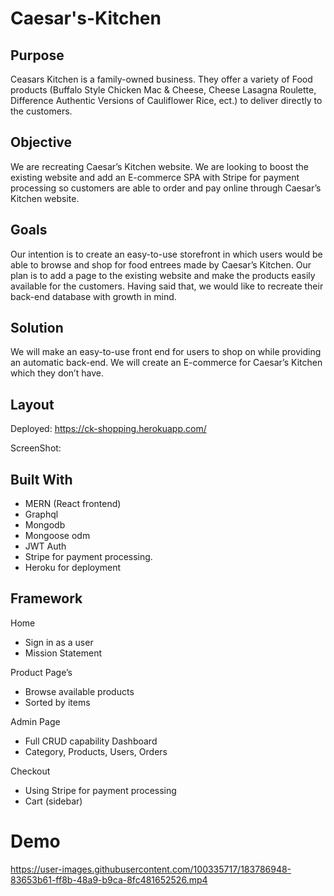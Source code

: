 # Caesar's-Kitchen

## Purpose

Ceasars Kitchen is a family-owned business. They offer a variety of Food products (Buffalo Style Chicken Mac & Cheese, Cheese Lasagna Roulette, Difference Authentic Versions of Cauliflower Rice, ect.) to deliver directly to the customers.

## Objective

We are recreating Caesar’s Kitchen website. We are looking to boost the existing website and add an E-commerce SPA with Stripe for payment processing so customers are able to order and pay online through Caesar’s Kitchen website.

## Goals
Our intention is to create an easy-to-use storefront in which users would be able to browse and shop for food entrees made by Caesar’s Kitchen. Our plan is to add a page to the existing website and make the products easily available for the customers. Having said that, we would like to recreate their back-end database with growth in mind.

## Solution
We will make an easy-to-use front end for users to shop on while providing an automatic back-end. We will create an E-commerce for Caesar’s Kitchen which they don’t have.

## Layout
Deployed:  https://ck-shopping.herokuapp.com/

ScreenShot:



## Built With
* MERN (React frontend)
* Graphql 
* Mongodb
* Mongoose odm
* JWT Auth
* Stripe for payment processing. 
* Heroku for deployment

## Framework
Home
* Sign in as a user 
* Mission Statement 

Product Page’s 
* Browse available products
* Sorted by items

Admin Page
* Full CRUD capability Dashboard
* Category, Products, Users, Orders

Checkout
* Using Stripe for payment processing 
* Cart (sidebar)

# Demo
https://user-images.githubusercontent.com/100335717/183786948-83653b61-ff8b-48a9-b9ca-8fc481652526.mp4
